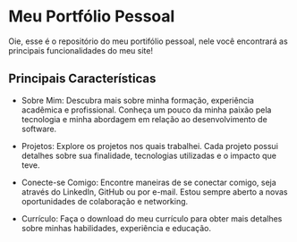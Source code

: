 # Meu Portfólio Pessoal
Oie, esse é o repositório do meu portifólio pessoal, nele você encontrará as principais funcionalidades do meu site!

## Principais Características
+ Sobre Mim: Descubra mais sobre minha formação, experiência acadêmica e profissional. Conheça um pouco da minha paixão pela tecnologia e minha abordagem em relação ao desenvolvimento de software.

+ Projetos: Explore os projetos nos quais trabalhei. Cada projeto possui detalhes sobre sua finalidade, tecnologias utilizadas e o impacto que teve.

+ Conecte-se Comigo: Encontre maneiras de se conectar comigo, seja através do LinkedIn, GitHub ou por e-mail. Estou sempre aberto a novas oportunidades de colaboração e networking.

+ Currículo: Faça o download do meu currículo para obter mais detalhes sobre minhas habilidades, experiência e educação.


